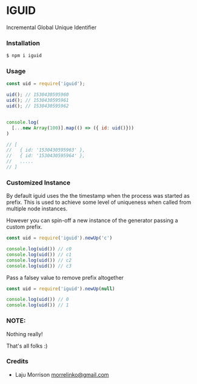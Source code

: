 # IGUID

Incremental Global Unique Identifier

### Installation

```bash
$ npm i iguid
```

### Usage

```js
const uid = require('iguid');

uid(); // 1530430595960
uid(); // 1530430595961
uid(); // 1530430595962


console.log(
  [...new Array(100)].map(() => ({ id: uid()}))
)

// [
//   { id: '1530430595963' },
//   { id: '1530430595964' },
//   .....
// ]
```

### Customized Instance

By default iguid uses the the timestamp when the process was started as prefix. This is used to achieve some level of uniqueness when called from multiple node instances. 

However you can spin-off a new instance of the generator passing a custom prefix.

```js
const uid = require('iguid').newUp('c')

console.log(uid()) // c0
console.log(uid()) // c1
console.log(uid()) // c2
console.log(uid()) // c3
```

Pass a falsey value to remove prefix altogether

```js
const uid = require('iguid').newUp(null)

console.log(uid()) // 0
console.log(uid()) // 1
```  

### NOTE: 

Nothing really!

That's all folks :)

### Credits

- Laju Morrison <morrelinko@gmail.com>
